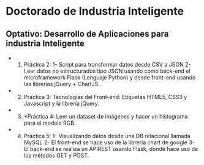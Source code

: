 # Doctorado de Industria Inteligente
## Optativo: Desarrollo de Aplicaciones para industria Inteligente

- 1. Práctica 2: 
    1- Script para transformar datos desde CSV a JSON 
    2- Leer datos no estructurados tipo JSON usando como back-end el microframework Flask (Lenguaje Python) y desde front-end usando las librerías jQuery + ChartJS.

- 2. Práctica 3: 
    Tecnologías del Front-end: Etiquetas HTML5, CSS3 y Javascript y la librería jQuery.

- 3. *Práctica 4: 
    Leer un dataset de imágenes y hacer un histograma para el modelo RGB.

- 4. Práctica 5: 
    1- Visualizando datos desde una DB relacional llamada MySQL
    2- El front-end se hace uso de la librería chart de google
    3- El back-end se realiza un APIREST usando Flask, donde hace uso de los métodos GET y POST. 
